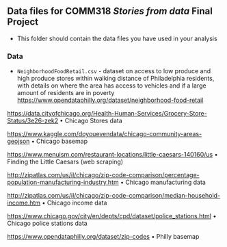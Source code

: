 ## Data files for COMM318 _Stories from data_ Final Project

* This folder should contain the data files you have used in your analysis

### Data
    
* `NeighborhoodFoodRetail.csv` - dataset on access to low produce and high produce stores within walking distance of Philadelphia residents, with details on where the area has access to vehicles and if a large amount of residents are in poverty    
https://www.opendataphilly.org/dataset/neighborhood-food-retail

https://data.cityofchicago.org/Health-Human-Services/Grocery-Store-Status/3e26-zek2
•	Chicago Stores data

https://www.kaggle.com/doyouevendata/chicago-community-areas-geojson
•	Chicago basemap

https://www.menuism.com/restaurant-locations/little-caesars-140160/us
•	Finding the Little Caesars (web scraping)

http://zipatlas.com/us/il/chicago/zip-code-comparison/percentage-population-manufacturing-industry.htm
•	Chicago manufacturing data

http://zipatlas.com/us/il/chicago/zip-code-comparison/median-household-income.htm
•	Chicago income data

https://www.chicago.gov/city/en/depts/cpd/dataset/police_stations.html
•	Chicago police stations data

https://www.opendataphilly.org/dataset/zip-codes
•	Philly basemap
